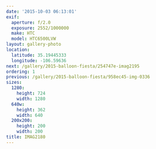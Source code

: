 ```yaml
---
date: '2015-10-03 06:13:01'
exif:
  aperture: f/2.0
  exposure: 2552/1000000
  make: HTC
  model: HTC6500LVW
layout: gallery-photo
location:
  latitude: 35.19445333
  longitude: -106.59636
next: /gallery/2015-balloon-fiesta/254747e-imag2195
ordering: 1
previous: /gallery/2015-balloon-fiesta/958ec45-img-0336
sizes:
  1280:
    height: 724
    width: 1280
  640w:
    height: 362
    width: 640
  200x200:
    height: 200
    width: 200
title: IMAG2180
---
```

